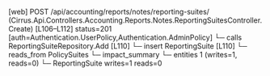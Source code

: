 [web] POST /api/accounting/reports/notes/reporting-suites/  (Cirrus.Api.Controllers.Accounting.Reports.Notes.ReportingSuitesController.Create)  [L106–L112] status=201 [auth=Authentication.UserPolicy,Authentication.AdminPolicy]
  └─ calls ReportingSuiteRepository.Add [L110]
  └─ insert ReportingSuite [L110]
    └─ reads_from PolicySuites
  └─ impact_summary
    └─ entities 1 (writes=1, reads=0)
      └─ ReportingSuite writes=1 reads=0

